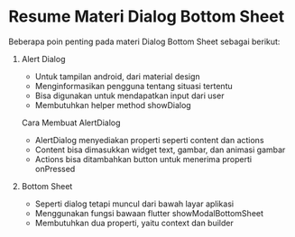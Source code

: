 # Resume Materi Dialog Bottom Sheet

Beberapa poin penting pada materi Dialog Bottom Sheet sebagai berikut:
1. Alert Dialog
   - Untuk tampilan android, dari material design
   - Menginformasikan pengguna tentang situasi tertentu
   - Bisa digunakan untuk mendapatkan input dari user
   - Membutuhkan helper method showDialog
   
   Cara Membuat AlertDialog
   - AlertDialog menyediakan properti seperti content dan actions
   - Content bisa dimasukkan widget text, gambar, dan animasi gambar
   - Actions bisa ditambahkan button untuk menerima properti onPressed

2. Bottom Sheet
   - Seperti dialog tetapi muncul dari bawah layar aplikasi
   - Menggunakan fungsi bawaan flutter showModalBottomSheet
   - Membutuhkan dua properti, yaitu context dan builder
